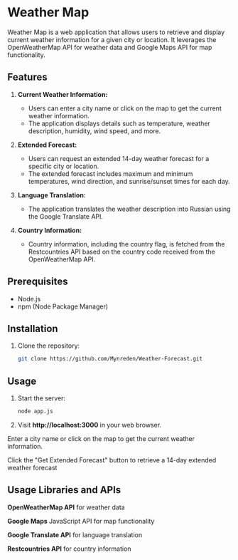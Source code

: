 # Weather Map

Weather Map is a web application that allows users to retrieve and display current weather information for a given city or location. It leverages the OpenWeatherMap API for weather data and Google Maps API for map functionality.

## Features

1. **Current Weather Information:**
   - Users can enter a city name or click on the map to get the current weather information.
   - The application displays details such as temperature, weather description, humidity, wind speed, and more.

2. **Extended Forecast:**
   - Users can request an extended 14-day weather forecast for a specific city or location.
   - The extended forecast includes maximum and minimum temperatures, wind direction, and sunrise/sunset times for each day.

3. **Language Translation:**
   - The application translates the weather description into Russian using the Google Translate API.

4. **Country Information:**
   - Country information, including the country flag, is fetched from the Restcountries API based on the country code received from the OpenWeatherMap API.

## Prerequisites

- Node.js
- npm (Node Package Manager)

## Installation

1. Clone the repository:

   ```bash
   git clone https://github.com/Mynreden/Weather-Forecast.git
## Usage
1. Start the server:

   ```bash
   node app.js

2. Visit **http://localhost:3000** in your web browser.

Enter a city name or click on the map to get the current weather information.

Click the "Get Extended Forecast" button to retrieve a 14-day extended weather forecast

## Usage Libraries and APIs

**OpenWeatherMap API** for weather data

**Google Maps** JavaScript API for map functionality

**Google Translate API** for language translation

**Restcountries API** for country information
